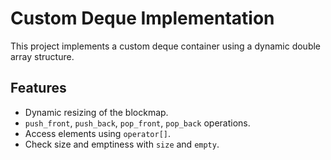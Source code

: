 # Custom Deque Implementation

This project implements a custom deque container using a dynamic double array structure.

## Features
- Dynamic resizing of the blockmap.
- `push_front`, `push_back`, `pop_front`, `pop_back` operations.
- Access elements using `operator[]`.
- Check size and emptiness with `size` and `empty`.
